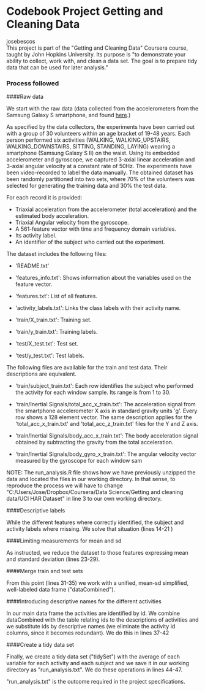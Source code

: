 # Codebook Project Getting and Cleaning Data
josebescos  
This project is part of the "Getting and Cleaning Data" Coursera course, taught by John Hopkins University. Its purpose is "to demonstrate your ability to collect, work with, and clean a data set. The goal is to prepare tidy data that can be used for later analysis."


### Process followed

####Raw data

We start with the raw data (data collected from the accelerometers from the Samsung Galaxy S smartphone, and found [here](https://d396qusza40orc.cloudfront.net/getdata%2Fprojectfiles%2FUCI%20HAR%20Dataset.zip).)

As specified by the data collectors, the experiments have been carried out with a group of 30 volunteers within an age bracket of 19-48 years. Each person performed six activities (WALKING, WALKING_UPSTAIRS, WALKING_DOWNSTAIRS, SITTING, STANDING, LAYING) wearing a smartphone (Samsung Galaxy S II) on the waist. Using its embedded accelerometer and gyroscope, we captured 3-axial linear acceleration and 3-axial angular velocity at a constant rate of 50Hz. The experiments have been video-recorded to label the data manually. The obtained dataset has been randomly partitioned into two sets, where 70% of the volunteers was selected for generating the training data and 30% the test data.

For each record it is provided:

- Triaxial acceleration from the accelerometer (total acceleration) and the estimated body acceleration.
- Triaxial Angular velocity from the gyroscope. 
- A 561-feature vector with time and frequency domain variables. 
- Its activity label. 
- An identifier of the subject who carried out the experiment.

The dataset includes the following files:

- 'README.txt'

- 'features_info.txt': Shows information about the variables used on the feature vector.

- 'features.txt': List of all features.

- 'activity_labels.txt': Links the class labels with their activity name.

- 'train/X_train.txt': Training set.

- 'train/y_train.txt': Training labels.

- 'test/X_test.txt': Test set.

- 'test/y_test.txt': Test labels.

The following files are available for the train and test data. Their descriptions are equivalent. 

- 'train/subject_train.txt': Each row identifies the subject who performed the activity for each window sample. Its range is from 1 to 30. 

- 'train/Inertial Signals/total_acc_x_train.txt': The acceleration signal from the smartphone accelerometer X axis in standard gravity units 'g'. Every row shows a 128 element vector. The same description applies for the 'total_acc_x_train.txt' and 'total_acc_z_train.txt' files for the Y and Z axis. 

- 'train/Inertial Signals/body_acc_x_train.txt': The body acceleration signal obtained by subtracting the gravity from the total acceleration. 

- 'train/Inertial Signals/body_gyro_x_train.txt': The angular velocity vector measured by the gyroscope for each window sam

NOTE: The run_analysis.R file shows how we have previously unzipped the data and located the files in our working directory. In that sense, to reproduce the process we will have to change "C:/Users/Jose/Dropbox/Coursera/Data Science/Getting and cleaning data/UCI HAR Dataset" in line 3 to our own working directory.

####Descriptive labels

While the different features where correctly identified, the subject and activity labels where missing. We solve that situation (lines 14-21 )

####Limiting measurements for mean and sd

As instructed, we reduce the dataset to those features expressing mean and standard deviation (lines 23-29). 

####Merge train and test sets

From this point (lines 31-35) we work with a unified, mean-sd simplified, well-labeled data frame ("dataCombined").

####Introducing descriptive names for the different activities

In our main data frame the activities are identified by id. We combine dataCombined with the table relating ids to the descriptions of activities and we substitute ids by descriptive names (we eliminate the activity id columns, since it becomes redundant). We do this in lines 37-42

####Create a tidy data set

Finally, we create a tidy data set ("tidySet") with the average of each variable for each activity and each subject and we save it in our working directory as "run_analysis.txt". We do these operations in lines 44-47.

"run_analysis.txt" is the outcome required in the project specifications.






